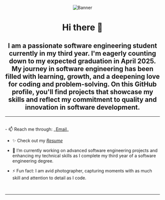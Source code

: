 <p align = "center">
  <img src="Banner.gif" alt="Banner">
</p>

<h1 align="center">
    Hi there 👋</h1>
<h2 align="center">
 I am a passionate software engineering student currently in my third year. I'm eagerly counting down to my expected graduation in April 2025. My journey in software engineering has been filled with learning, growth, and a deepening love for coding and problem-solving. On this GitHub profile, you'll find projects that showcase my skills and reflect my commitment to quality and innovation in software development.</h2>

---

<br>
- 📫 Reach me through: _<a href="mailto:feras.aljoudi@gmail.com">Email</a>_

- ✨ Check out my _<a href="https://ferasaljoudi.github.io/MyResume/" title="My Visual Resume">Resume</a>_

- 🔭 I’m currently working on advanced software engineering projects and enhancing my technical skills as I complete my third year of a software engineering degree.

- ⚡ Fun fact: I am avid photographer, capturing moments with as much skill and attention to detail as I code.

<br>

---

<!--
**ferasaljoudi/ferasaljoudi** is a ✨ _special_ ✨ repository because its `README.md` (this file) appears on your GitHub profile.

Here are some ideas to get you started:

- 🔭 I’m currently working on ...
- 🌱 I’m currently learning ...
- 👯 I’m looking to collaborate on ...
- 🤔 I’m looking for help with ...
- 💬 Ask me about ...
- 📫 How to reach me: ...
- 😄 Pronouns: ...
- ⚡ Fun fact: ...
-->
